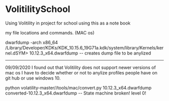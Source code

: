 # VolitilitySchool
Using Volitility in project for school using this as a note book


my file locations and commands. (MAC os) 

dwarfdump -arch x86_64 /Library/Developer/KDKs/KDK_10.15.6_19G71a.kdk/system/library/Kernels/kernel.dSYM> 10.12.3_x64.dwarfdump
-- creates dump file to be anylized 

___
09/09/2020
I found out that Volitility does not support newer versions of mac os I have to decide whether or not to anylize profiles people have on git hub or 
use windows 10. 

python volatility-master//tools/mac/convert.py 10.12.3_x64.dwarfdump converted-10.12.3_x64.dwarfdump -- State machine broken! level 0!

